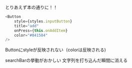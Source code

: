 とりあえず本の通りに！！
```javascript
<Button
    style={styles.inputButton}
    title="add"
    onPress={this.onAddItem}
    color="#841584"
/>
```
Buttonにstyleが反映されない（colorは反映される)


searchBarの挙動がおかしい
文字列を打ち込んだ瞬間に消える
